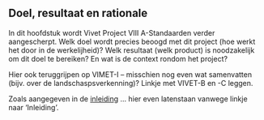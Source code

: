 Doel, resultaat en rationale
----------------------------

In dit hoofdstuk wordt Vivet Project VIII A-Standaarden verder aangescherpt.
Welk doel wordt precies beoogd met dit project (hoe werkt het door in de
werkelijheid)? Welk resultaat (welk product) is noodzakelijk om dit doel te
bereiken? En wat is de context rondom het project?

Hier ook teruggrijpen op VIMET-I – misschien nog even wat samenvatten (bijv.
over de landschaspsverkenning)? Linkje met VIVET-B en -C leggen.

Zoals aangegeven in de [inleiding](#inleiding) ... hier even latenstaan vanwege
linkje naar ‘Inleiding’.
